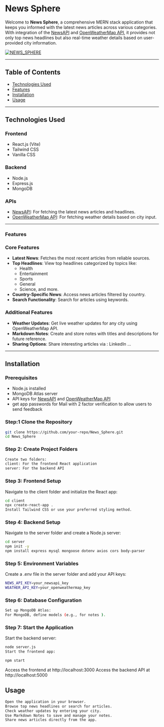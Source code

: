 # **News Sphere**

Welcome to **News Sphere**, a comprehensive MERN stack application that keeps you informed with the latest news articles across various categories. With integration of the [NewsAPI](https://newsapi.org) and [OpenWeatherMap API](https://openweathermap.org/), it provides not only top news headlines but also real-time weather details based on user-provided city information.

[![NEWS_SPHERE](https://i.postimg.cc/NjCksj9N/Screenshot-5.png)](https://postimg.cc/fVX95ZvX)

---

## **Table of Contents**

- [Technologies Used](#technologies-used)
- [Features](#features)
- [Installation](#installation)
- [Usage](#usage)

---

## **Technologies Used**

### **Frontend**

- React.js (Vite)
- Tailwind CSS
- Vanilla CSS

### **Backend**

- Node.js
- Express.js
- MongoDB

### **APIs**

- [NewsAPI](https://newsapi.org): For fetching the latest news articles and headlines.
- [OpenWeatherMap API](https://openweathermap.org): For fetching weather details based on city input.

---

### **Features**

### **Core Features**

- **Latest News**: Fetches the most recent articles from reliable sources.
- **Top Headlines**: View top headlines categorized by topics like:
  - Health
  - Entertainment
  - Sports
  - General
  - Science, and more.
- **Country-Specific News**: Access news articles filtered by country.
- **Search Functionality**: Search for articles using keywords.

### **Additional Features**

- **Weather Updates**: Get live weather updates for any city using OpenWeatherMap API.
- **Markdown Notes**: Create and store notes with titles and descriptions for future reference.
- **Sharing Options**: Share interesting articles via : LinkedIn ...

---

## **Installation**

### Prerequisites

- Node.js installed
- MongoDB Atlas server
- API keys for [NewsAPI](https://newsapi.org) and [OpenWeatherMap API](https://openweathermap.org)
- get app passwords for Mail with 2 factor verification to allow users to send feedback

### **Step:1 Clone the Repository**

```bash
git clone https://github.com/your-repo/News_Sphere.git
cd News_Sphere
```

### **Step 2: Create Project Folders**

```bash
Create two folders:
client: For the frontend React application
server: For the backend API
```

### **Step 3: Frontend Setup**

Navigate to the client folder and initialize the React app:

```bash
cd client
npx create-react-app .
Install Tailwind CSS or use your preferred styling method.
```

### **Step 4: Backend Setup**

Navigate to the server folder and create a Node.js server:

```bash
cd server
npm init -y
npm install express mysql mongoose dotenv axios cors body-parser
```

### **Step 5: Environment Variables**

Create a .env file in the server folder and add your API keys:

```bash
NEWS_API_KEY=your_newsapi_key
WEATHER_API_KEY=your_openweathermap_key
```

### **Step 6: Database Configuration**

```bash
Set up MongoDB Atlas:
For MongoDB, define models (e.g., for notes ).
```

### **Step 7: Start the Application**

Start the backend server:

```bash
node server.js
Start the frontend app:
```

```bash
npm start
```

Access the frontend at http://localhost:3000
Access the backend API at http://localhost:5000

## **Usage**

```bash
Open the application in your browser.
Browse top news headlines or search for articles.
Check weather updates by entering your city.
Use Markdown Notes to save and manage your notes.
Share news articles directly from the app.
```

